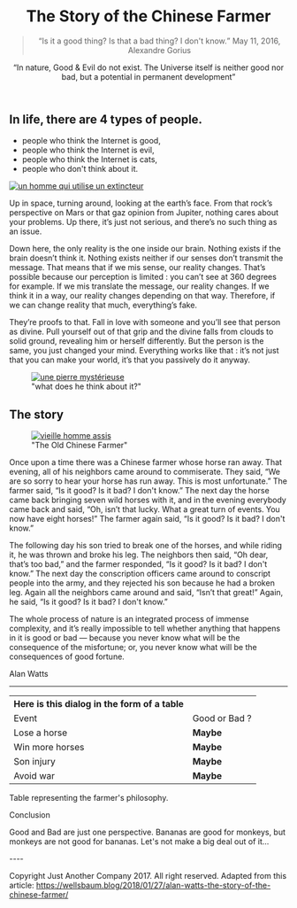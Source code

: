 <!doctype html>
<html>
<head>
<title>Le fermier chinois</title>
<meta charset="utf-8">
<link rel="stylesheet" href="lefermierchinois.css" />
</head>
<header>
<h1>The Story of the Chinese Farmer</h1>
<blockquote><q>Is it a good thing? Is that a bad thing? I don't know.</q>
May 11, 2016, Alexandre Gorius
</blockquote>
<p><q>In nature, Good & Evil do not exist. The Universe itself is neither good nor bad, but a potential in permanent development</q></p>
</header>
 <body>
<h2>In life, there are 4 types of people.</h2>
<ul>
<li>people who think the Internet is good,</li>
<li>people who think the Internet is evil,</li>
<li>people who think the Internet is cats,</li>
<li>people who don't think about it.</li>
</ul>
<a href="default.asp"><img src="https://cdn-images-1.medium.com/max/1000/1*2PCmLZyzQaF2pyKYkSTFpA.jpeg" alt="un homme qui utilise un extincteur"></a> 
<p>Up in space, turning around, looking at the earth’s face. From that rock’s perspective on Mars or that gaz opinion from Jupiter, nothing cares about your problems. Up there, it’s just not serious, and there’s no such thing as an issue.</p>

<p>Down here, the only reality is the one inside our brain. Nothing exists if the brain doesn’t think it. Nothing exists neither if our senses don’t transmit the message. That means that if we mis sense, our reality changes. That’s possible because our perception is limited : you can’t see at 360 degrees for example. If we mis translate the message, our reality changes. If we think it in a way, our reality changes depending on that way. Therefore, if we can change reality that much, everything’s fake.</p>

<p>They’re proofs to that. Fall in love with someone and you’ll see that person as divine. Pull yourself out of that grip and the divine falls from clouds to solid ground, revealing him or herself differently. But the person is the same, you just changed your mind. Everything works like that : it’s not just that you can make your world, it’s that you passively do it anyway.</p>
<figure>
<a href="default.asp"><img src="http://static2.businessinsider.com/image/52fe8230eab8ea4275063b89/nasa-has-determined-where-the-mysterious-jelly-doughnut-rock-on-mars-came-from.jpg" alt="une pierre mystérieuse"></a>
<figcaption>"what does he think about it?"</figcaption>
</figure>
<h2>The story</h2>
<figure>
<a href="default.asp"><img src="https://cdn-images-1.medium.com/max/800/1*IQqkmPXYZuJViY5p-ymk0A.jpeg" alt="vieille homme assis"></a>
<figcaption>"The Old Chinese Farmer"</figcaption>
</figure>

<p>Once upon a time there was a Chinese farmer whose horse ran away. That evening, all of his neighbors came around to commiserate. They said, “We are so sorry to hear your horse has run away. This is most unfortunate.” The farmer said, “Is it good? Is it bad? I don't know.” The next day the horse came back bringing seven wild horses with it, and in the evening everybody came back and said, “Oh, isn’t that lucky. What a great turn of events. You now have eight horses!” The farmer again said, “Is it good? Is it bad? I don't know.”</p>

<p>The following day his son tried to break one of the horses, and while riding it, he was thrown and broke his leg. The neighbors then said, “Oh dear, that’s too bad,” and the farmer responded, “Is it good? Is it bad? I don't know.” The next day the conscription officers came around to conscript people into the army, and they rejected his son because he had a broken leg. Again all the neighbors came around and said, “Isn’t that great!” Again, he said, “Is it good? Is it bad? I don't know.”</p>

<p>The whole process of nature is an integrated process of immense complexity, and it’s really impossible to tell whether anything that happens in it is good or bad — because you never know what will be the consequence of the misfortune; or, you never know what will be the consequences of good fortune.</p>
<p>Alan Watts</p>

---

<table>
<th> Here is this dialog in the form of a table </th> 
<tr>
<td>Event</td>
<td>Good or Bad ?</td>
</tr>
<tr>
<td>Lose a horse </td>
<td><strong>Maybe</strong></td>
</tr>
<tr>
<td>Win more horses</td>
<td><strong>Maybe</strong></td>
</tr>
<tr>
<td>Son injury</td>
<td><strong>Maybe</strong></td>
</tr>
<tr>
<td>Avoid war</td>
<td><strong>Maybe</strong></td>
</tr>
</table>
<caption>Table representing the farmer's philosophy.</caption>
<p>Conclusion</p>  
<p>Good and Bad are just one perspective. Bananas are good for monkeys, but monkeys are not good for bananas. Let's not make a big deal out of it...</p>
</body>
----
<footer>
   <p>Copyright Just Another Company 2017. All right reserved. Adapted from this article: <a href="https://wellsbaum.blog/2018/01/27/alan-watts-the-story-of-the-chinese-farmer/" target="_blank">https://wellsbaum.blog/2018/01/27/alan-watts-the-story-of-the-chinese-farmer/</a></p>
</footer>
</html>
